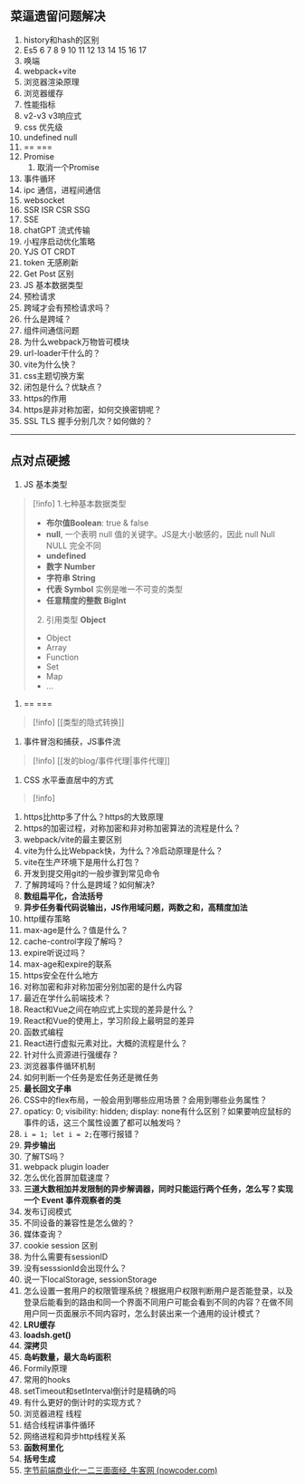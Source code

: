 ## 菜逼遗留问题解决
1. history和hash的区别
2. Es5 6 7 8 9 10 11 12 13 14 15 16 17
3. 唤端
4. webpack+vite
5. 浏览器渲染原理
6. 浏览器缓存
7. 性能指标
8. v2-v3 v3响应式 
9. css 优先级
10. undefined null
11. == ===
12. Promise 
	1. 取消一个Promise
13. 事件循环
14. ipc 通信，进程间通信
15. websocket
16. SSR ISR CSR SSG
17. SSE 
18. chatGPT 流式传输
19. 小程序启动优化策略
20. YJS OT CRDT
21. token 无感刷新
22. Get Post 区别
23. JS 基本数据类型
24. 预检请求
25. 跨域才会有预检请求吗？
26. 什么是跨域？
27. 组件间通信问题
28. 为什么webpack万物皆可模块
29. url-loader干什么的？
30. vite为什么快？
31. css主题切换方案
32. 闭包是什么？优缺点？
33. https的作用
34. https是非对称加密，如何交换密钥呢？
35. SSL TLS 握手分别几次？如何做的？
---
## 点对点硬撼
1. JS 基本类型
>[!info]
>1.七种基本数据类型 
>- **布尔值Boolean**: true & false
>- **null**, 一个表明 null 值的关键字。JS是大小敏感的，因此 null Null NULL 完全不同
>- **undefined**
>- **数字 Number**
>- **字符串 String**
>- **代表 Symbol** 实例是唯一不可变的类型
>- **任意精度的整数 BigInt**
>2. 引用类型 **Object**
>- Object
>- Array
>- Function
>- Set
>- Map
>- ...
1. == ===
>[!info]
>[[类型的隐式转换]]
1. 事件冒泡和捕获，JS事件流
>[!info]
>[[发的blog/事件代理|事件代理]]
1. CSS 水平垂直居中的方式
>[!info]
>
1. https比http多了什么？https的大致原理
2. https的加密过程，对称加密和非对称加密算法的流程是什么？
3. webpack/vite的最主要区别
4. vite为什么比Webpack快，为什么？冷启动原理是什么？
5. vite在生产环境下是用什么打包？
6. 开发到提交用git的一般步骤到常见命令
7. 了解跨域吗？什么是跨域？如何解决?
8. **数组扁平化，合法括号**
9. **异步任务看代码说输出，JS作用域问题，两数之和，高精度加法**
10. http缓存策略
11. max-age是什么？值是什么？
12. cache-control字段了解吗？
13. expire听说过吗？
14. max-age和expire的联系
15. https安全在什么地方
16. 对称加密和非对称加密分别加密的是什么内容
17. 最近在学什么前端技术？
18. React和Vue之间在响应式上实现的差异是什么？
19. React和Vue的使用上，学习阶段上最明显的差异
20. 函数式编程
21. React进行虚拟元素对比，大概的流程是什么？
22. 针对什么资源进行强缓存？
23. 浏览器事件循环机制
24. 如何判断一个任务是宏任务还是微任务
25. **最长回文子串**
26. CSS中的flex布局，一般会用到哪些应用场景？会用到哪些业务属性？
27. opaticy: 0; visibility: hidden; display: none有什么区别？如果要响应鼠标的事件的话，这三个属性设置了都可以触发吗？
28. `i = 1; let i = 2;`在哪行报错？
29. **异步输出**
30. 了解TS吗？
31. webpack plugin loader
32. 怎么优化首屏加载速度？
33. **三道大数相加并发限制的异步解调器，同时只能运行两个任务，怎么写？实现一个 Event 事件观察者的类**
34. 发布订阅模式
35. 不同设备的兼容性是怎么做的？
36. 媒体查询？
37. cookie session 区别
38. 为什么需要有sessionID
39. 没有sesssionId会出现什么？
40. 说一下localStorage, sessionStorage
41. 怎么设置一套用户的权限管理系统？根据用户权限判断用户是否能登录，以及登录后能看到的路由和同一个界面不同用户可能会看到不同的内容？在做不同用户同一页面展示不同内容时，怎么封装出来一个通用的设计模式？
42. **LRU缓存**
43. **loadsh.get()**
44. **深拷贝**
45. **岛屿数量，最大岛屿面积**
46. Formily原理
47. 常用的hooks
48. setTimeout和setInterval倒计时是精确的吗
49. 有什么更好的倒计时的实现方式？
50. 浏览器进程 线程
51. 结合线程讲事件循环
52. 网络进程和异步http线程关系
53. **函数柯里化**
54. **括号生成**
55. [字节前端商业化一二三面面经_牛客网 (nowcoder.com)](https://www.nowcoder.com/discuss/411136220913299456?sourceSSR=search)